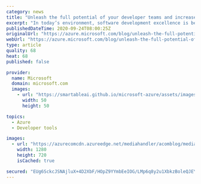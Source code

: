 ```yaml
---
category: news
title: "Unleash the full potential of your developer teams and increase Developer Velocity"
excerpt: "In today’s environment, software development excellence is becoming even more critical for business success. Over the past few months, we’ve seen organizations realize that their future success depends on taking advantage of technology to rethink business models, innovate, and improve processes to better"
publishedDateTime: 2020-09-24T08:00:25Z
originalUrl: "https://azure.microsoft.com/blog/unleash-the-full-potential-of-your-developer-teams-and-increase-developer-velocity/"
webUrl: "https://azure.microsoft.com/blog/unleash-the-full-potential-of-your-developer-teams-and-increase-developer-velocity/"
type: article
quality: 68
heat: 68
published: false

provider:
  name: Microsoft
  domain: microsoft.com
  images:
    - url: "https://smartableai.github.io/microsoft-azure/assets/images/organizations/microsoft.com-50x50.jpg"
      width: 50
      height: 50

topics:
  - Azure
  - Developer tools

images:
  - url: "https://azurecomcdn.azureedge.net/mediahandler/acomblog/media/Default/blog/37a65a62-0afa-46b7-8c02-37d7a741a301.png"
    width: 1280
    height: 720
    isCached: true

secured: "EUg6SckcJSNAjluX+4D2XbF/HOpZ9YYmbEeIOG/LMp6q8y2u1XbkzBoleQJEYcaRhRnYSIxykR8FvWmFA/5lkdwYyCEa6/ESUTmrTtfVAIYiaI34I6jTjRF7jrDngU0S93PDyep4j71gHKJmOYqEc6twpMMfVhDpOgIQ9op6q98cLrJbJqnAw9xnXYB7xDQO8Aw6DwPsCNu7B4V18G9UW6KJ93YgddcsdfHymFLy3rbF290fDZNgeZRsAzSAtMJQPZ0nnIlx1CihaYQFfhdPDNY3s0pVIAWFATJzWCrVBDwc7kgiAaj0dqUZWmGmXitBFB5Joftv9FI8kCRPhqyZCszWs+868Azrj3E2/2IW42c=;yj5ekT4yvmAwY8VcCgtrAA=="
---
```


